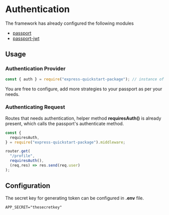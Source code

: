 # Authentication

The framework has already configured the following modules
- [passport](https://www.npmjs.com/package/passport)
- [passport-jwt](https://www.npmjs.com/package/passport-jwt)

## Usage

### Authentication Provider

```javascript
const { auth } = require("express-quickstart-package"); // instance of passport.PassportStatic
```

You are free to configure, add more strategies to your passport as per your needs.

### Authenticating Request

Routes that needs authentication, helper method **requiresAuth()** is already present, which calls the passport's authenticate method.

```javascript
const {
  requiresAuth,
} = require("express-quickstart-package").middleware;

router.get(
  "/profile",
  requiresAuth(),
  (req,res) => res.send(req.user)
);
```

## Configuration

The secret key for generating token can be configured in **.env** file.

```env
APP_SECRET="thesecretkey"
```